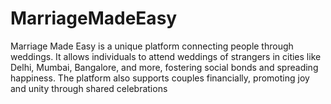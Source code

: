 # MarriageMadeEasy
Marriage Made Easy is a unique platform connecting people through weddings. It allows individuals to attend weddings of strangers in cities like Delhi, Mumbai, Bangalore, and more, fostering social bonds and spreading happiness. The platform also supports couples financially, promoting joy and unity through shared celebrations
